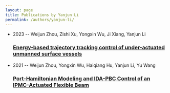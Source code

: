 ```yaml
---
layout: page
title: Publications by Yanjun Li
permalink: /authors/yanjun-li/
---
```


<ul class="post-list">
<li><span class='post-meta'>2023 -- Weijun Zhou, Zishi Xu, Yongxin Wu, Ji Xiang, Yanjun Li</span><h3><a class='post-link' href='../../energy-based-trajectory-tracking-control-of-under-actuated-unmanned-surface-vessels'>Energy-based trajectory tracking control of under-actuated unmanned surface vessels</a></h3></li>
<li><span class='post-meta'>2021 -- Weijun Zhou, Yongxin Wu, Haiqiang Hu, Yanjun Li, Yu Wang</span><h3><a class='post-link' href='../../port-hamiltonian-modeling-and-ida-pbc-control-of-an-ipmc-actuated-flexible-beam'>Port-Hamiltonian Modeling and IDA-PBC Control of an IPMC-Actuated Flexible Beam</a></h3></li>

</ul>
